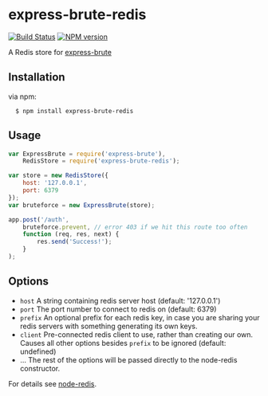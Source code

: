 express-brute-redis
===================
[![Build Status](https://travis-ci.org/AdamPflug/express-brute-redis.png?branch=master)](https://travis-ci.org/AdamPflug/express-brute-redis)
[![NPM version](https://badge.fury.io/js/express-brute-redis.png)](http://badge.fury.io/js/express-brute-redis)

A Redis store for [express-brute](https://github.com/AdamPflug/express-brute)

Installation
------------
  via npm:

      $ npm install express-brute-redis

Usage
-----
``` js
var ExpressBrute = require('express-brute'),
	RedisStore = require('express-brute-redis');

var store = new RedisStore({
	host: '127.0.0.1',
	port: 6379
});
var bruteforce = new ExpressBrute(store);

app.post('/auth',
	bruteforce.prevent, // error 403 if we hit this route too often
	function (req, res, next) {
		res.send('Success!');
	}
);
```

Options
-------
- `host`         A string containing redis server host (default: '127.0.0.1')
- `port`         The port number to connect to redis on (default: 6379)
- `prefix`       An optional prefix for each redis key, in case you are sharing
                 your redis servers with something generating its own keys.
- `client`       Pre-connected redis client to use, rather than creating our own.
                 Causes all other options besides `prefix` to be ignored (default: undefined)
- ...            The rest of the options will be passed directly to the node-redis constructor.



For details see [node-redis](https://github.com/mranney/node_redis).
